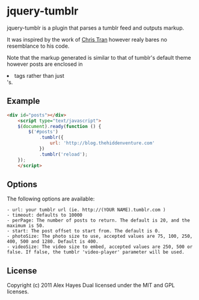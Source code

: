 # jquery-tumblr

jquery-tumblr is a plugin that parses a tumblr feed and outputs markup.

It was inspired by the work of [Chris Tran](https://chris-tran.com/blog/?p=236) however realy bares no resemblance to his code.

Note that the markup generated is similar to that of tumblr's default theme however posts are enclosed in <li> tags rather than just <div>'s.

## Example

```html
<div id="posts"></div>
	<script type="text/javascript">
	$(document).ready(function () {
		$('#posts')
			.tumblr({
				url: 'http://blog.thehiddenventure.com'
			})
			.tumblr('reload');
	});
	</script>
```

## Options

The following options are available:
	
	- url: your tumblr url (ie. http://(YOUR NAME).tumblr.com )
	- timeout: defaults to 10000
	- perPage: The number of posts to return. The default is 20, and the maximum is 50.
	- start: The post offset to start from. The default is 0.
	- photoSize: The photo size to use, accepted values are 75, 100, 250, 400, 500 and 1280. Default is 400.
	- videoSize: The video size to embed, accepted values are 250, 500 or false. If false, the tumblr 'video-player' parameter will be used.

## License

Copyright (c) 2011 Alex Hayes
Dual licensed under the MIT and GPL licenses.
